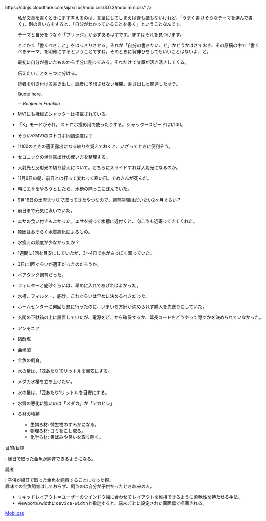 ﻿---
lang: ja
pagetitle: Note No.201711-001
css: "https://cdnjs.cloudflare.com/ajax/libs/mobi.css/3.0.3/mobi.min.css"
---

<div class="flex-center">
<div class="container-fluid">

> 私が文章を書くときにまず考えるのは、言葉にしてしまえば身も蓋もないけれど、「うまく書けそうなテーマを選んで書く」、別の言い方をすると、「自分がわかっていることを書く」ということなんです。

> テーマと自分をつなぐ「ブリッジ」が必ずあるはずです。まずはそれを見つけます。

> とにかく「書くべきこと」をはっきりさせる。それが「自分の書きたいこと」かどうかはさておき、その原稿の中で「書くべきテーマ」を明確にするということですね。そのときに背伸びをしてもいいことはないよ、と。

> 最初に自分が書いたものから半分に削ってみる。それだけで文章が活き活きしてくる。

> 伝えたいことを三つに分ける。

> 読者を引き付ける書き出し。読者に予想させない展開。書き出しと関連したオチ。

> Quote here.
> 
> <cite>-- Benjamin Franklin</cite>




* MV1にも機械式シャッターは搭載されている。
* 「X」モードがそれ。ストロボ撮影用で使ったりする。シャッタースピードは1/100。
* そういやMV1のストロボ同調速度は？
* 1/100のときの適正露出になる絞りを覚えておくと、いざってときに便利そう。

* セコニックの単体露出計の使い方を整理する。
* 入射光と反射光の切り替えについて。どちらにスライドすれば入射光になるのか。

* 11月9日の朝、前日とは打って変わって寒い日。でめきんが死んだ。
* 朝にエサをやろうとしたら、水槽の隅っこに沈んでいた。
* 9月16日の土沢まつりで取ってきたやつなので、飼育期間はだいたい2ヶ月ぐらい？
* 前日まで元気に泳いでいた。
* エサの食い付きもよかった。エサを持って水槽に近付くと、向こうも近寄ってきてくれた。
* 原因はおそらく水質悪化によるもの。
* 水換えの頻度が少なかったか？
* 1週間に1回を目安にしていたが、3～4日で水が白っぽく濁っていた。
* 3日に1回ぐらいが適正だったのだろうか。
* ベアタンク飼育だった。
* フィルターと底砂ぐらいは、早めに入れてあげればよかった。
* 水槽、フィルター、底砂。これぐらいは早めに決めるべきだった。
* ホームセンターに何回も見に行ったのに、いまいち方針が決められず購入を先送りにしていた。
* 玄関の下駄箱の上に設置していたが、電源をどこから確保するか、延長コードをどうやって隠すかを決められていなかった。

* アンモニア
* 硝酸塩
* 亜硝酸

* 金魚の飼育。
* 水の量は、1匹あたり10リットルを目安にする。

* メダカ水槽を立ち上げたい。
* 水の量は、1匹あたり1リットルを目安にする。
* 水質の悪化に強いのは「メダカ」か「アカヒレ」

* ろ材の種類
    * 生物ろ材: 微生物のすみかになる。
    * 物理ろ材: ゴミをこし取る。
    * 化学ろ材: 黄ばみや臭いを取り除く。



目的/目標

:   縁日で取った金魚が飼育できるようになる。

<!-- -->

読者

:   子供が縁日で取った金魚を飼育することになった親。  
    趣味での金魚飼育はしておらず、飼うのは自分が子供だったとき以来の人。

* リキッドレイアウト＝ユーザーのウインドウ幅に合わせてレイアウトを維持できるように柔軟性を持たせる手法。
* viewportのwidthに`device-width`と指定すると、端末ごとに設定された画面幅で描画される。

[Mobi.css](http://getmobicss.com/)

</div>
</div>

<!-- <link rel="stylesheet" href="https://cdnjs.cloudflare.com/ajax/libs/mobi.css/3.0.3/mobi.min.css" /> -->

















